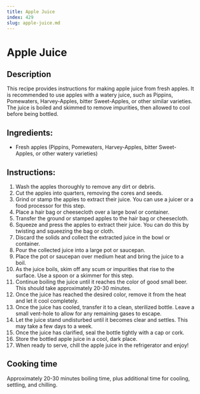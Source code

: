 ```yaml
---
title: Apple Juice
index: 429
slug: apple-juice.md
---
```


# Apple Juice

## Description
This recipe provides instructions for making apple juice from fresh apples. It is recommended to use apples with a watery juice, such as Pippins, Pomewaters, Harvey-Apples, bitter Sweet-Apples, or other similar varieties. The juice is boiled and skimmed to remove impurities, then allowed to cool before being bottled.

## Ingredients:
- Fresh apples (Pippins, Pomewaters, Harvey-Apples, bitter Sweet-Apples, or other watery varieties)

## Instructions:
1. Wash the apples thoroughly to remove any dirt or debris.
2. Cut the apples into quarters, removing the cores and seeds.
3. Grind or stamp the apples to extract their juice. You can use a juicer or a food processor for this step.
4. Place a hair bag or cheesecloth over a large bowl or container.
5. Transfer the ground or stamped apples to the hair bag or cheesecloth.
6. Squeeze and press the apples to extract their juice. You can do this by twisting and squeezing the bag or cloth.
7. Discard the solids and collect the extracted juice in the bowl or container.
8. Pour the collected juice into a large pot or saucepan.
9. Place the pot or saucepan over medium heat and bring the juice to a boil.
10. As the juice boils, skim off any scum or impurities that rise to the surface. Use a spoon or a skimmer for this step.
11. Continue boiling the juice until it reaches the color of good small beer. This should take approximately 20-30 minutes.
12. Once the juice has reached the desired color, remove it from the heat and let it cool completely.
13. Once the juice has cooled, transfer it to a clean, sterilized bottle. Leave a small vent-hole to allow for any remaining gases to escape.
14. Let the juice stand undisturbed until it becomes clear and settles. This may take a few days to a week.
15. Once the juice has clarified, seal the bottle tightly with a cap or cork.
16. Store the bottled apple juice in a cool, dark place.
17. When ready to serve, chill the apple juice in the refrigerator and enjoy!

## Cooking time
Approximately 20-30 minutes boiling time, plus additional time for cooling, settling, and chilling.